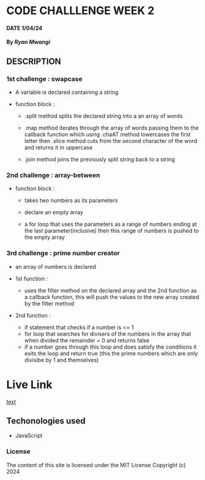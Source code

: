 # CODE CHALLLENGE WEEK 2

#### DATE 1/04/24

#### By *Ryan Mwangi*

## DESCRIPTION
### 1st challenge : swapcase
- A variable is declared containing a string

- function block :
  - .split method splits the declared string into a an array of words

  - .map method iterates through the array of words passing them to the  callback function which using .chaAT method lowercases the first letter then .slice method cuts from the second character of the word and returns it in uppercase

  - .join method joins the previously split string back to a string

### 2nd challenge : array-between 
- function block : 
  - takes two numbers as its parameters 
  - declare an empty array

  - a for loop that uses the parameters as a range of numbers ending at the last parameter(inclusive) then this range of numbers is pushed to the empty array 

### 3rd challenge : prime number creator
- an array of numbers is declared
- 1st function :
    - uses the filter method on the declared array and the 2nd function as a callback function, this will push the values to the new array created by the filter method

- 2nd function : 
    - if statement that checks if a number is <= 1
    - for loop that searches for divisers of the numbers in the array that when divided the remainder = 0 and returns false
    - if a number goes through this loop and does satisfy the conditions it exits the loop and return true (this the prime numbers which are only divisibe by 1 and themselves)

# Live Link
[text](https://github.com/ngure808/code-challenge-wk2.git)

## Techonologies used
- JavaScript

### License
The content of this site is licensed under the MIT License
Copyright (c) 2024